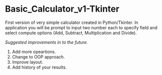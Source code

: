 # Basic_Calculator_v1-Tkinter
First version of very simple calculator created in Python/Tkinter. 
In application you will be prompt to input two number each to specify field and select compute options (Add, Subtract, Multiplication and Divide).

*Suggested improvements in to the future.*
  1. Add more opeartions.
  2. Change to OOP approach.
  3. Improve layout.
  4. Add history of your results.
